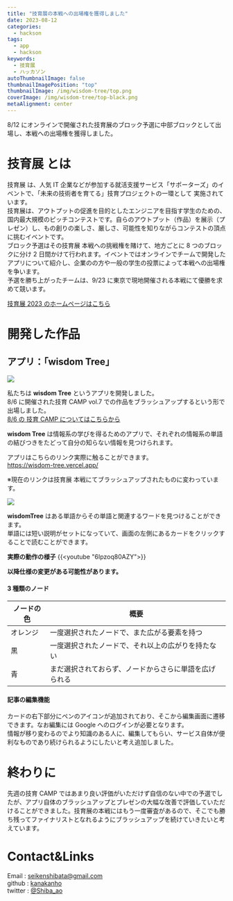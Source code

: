 ```yaml
---
title: "技育展の本戦への出場権を獲得しました"
date: 2023-08-12
categories:
  - hackson
tags:
  - app
  - hackson
keywords:
  - 技育展
  - ハッカソン
autoThumbnailImage: false
thumbnailImagePosition: "top"
thumbnailImage: /img/wisdom-tree/top.png
coverImage: /img/wisdom-tree/top-black.png
metaAlignment: center
---
```


8/12 にオンラインで開催された技育展のブロック予選に中部ブロックとして出場し、本戦への出場権を獲得しました。

<!--more-->

<!-- ![powerpoint](/img/wisdom-tree/app-top.png) -->

<!-- {{< toc >}} -->

# 技育展 とは

技育展 は、人気 IT 企業などが参加する就活支援サービス「サポーターズ」のイベントで、「未来の技術者を育てる」技育プロジェクトの一環として 実施されています。  
技育展は、アウトプットの促進を目的としたエンジニアを目指す学生のための、国内最大規模のピッチコンテストです。自らのアウトプット（作品）を展示（プレゼン）し、もの創りの楽しさ、厳しさ、可能性を知りながらコンテストの頂点に挑むイベントです。  
ブロック予選はその技育展 本戦への挑戦権を賭けて、地方ごとに 8 つのブロックに分け 2 日間かけて行われます。イベントではオンラインでチームで開発したアプリについて紹介し、企業のの方や一般の学生の投票によって本戦への出場権を争います。  
予選を勝ち上がったチームは、9/23 に東京で現地開催される本戦にて優勝を求めて競います。

[技育展 2023 のホームページはこちら](https://talent.supporterz.jp/geekten/2023/)

# 開発した作品

## アプリ：「wisdom Tree」

![](/img/wisdom-tree/top.png)

私たちは **wisdom Tree** というアプリを開発しました。  
8/6 に開催された技育 CAMP vol.7 での作品をブラッシュアップするという形で出場しました。  
[8/6 の 技育 CAMP についてはこちらから](/posts/geekcamp-0806/)

**wisdom Tree** は情報系の学びを得るためのアプリで、それぞれの情報系の単語の結びつきをたどって自分の知らない情報を見つけられます。

アプリはこちらのリンク実際に触ることができます。  
https://wisdom-tree.vercel.app/

※現在のリンクは技育展 本戦にてブラッシュアップされたものに変わっています。

![](/img/wisdom-tree/0812-front.png)

**wisdomTree** はある単語からその単語と関連するワードを見つけることができます。  
単語には短い説明がセットになっていて、画面の左側にあるカードをクリックすることで読むことができます。

**実際の動作の様子**
{{<youtube "6Ipzoq80AZY">}}

**以降仕様の変更がある可能性があります。**

#### 3 種類のノード

| ノードの色 | 概要                                                   |
| ---------- | ------------------------------------------------------ |
| オレンジ   | 一度選択されたノードで、また広がる要素を持つ           |
| 黒         | 一度選択されたノードで、それ以上の広がりを持たない     |
| 青         | まだ選択されておらず、ノードからさらに単語を広げられる |

#### 記事の編集機能

カードの右下部分にペンのアイコンが追加されており、そこから編集画面に遷移できます。なお編集には Google へのログインが必要となります。  
情報が移り変わるのでより知識のある人に、編集してもらい、サービス自体が便利なものであり続けられるようにしたいと考え追加しました。

# 終わりに

先週の技育 CAMP ではあまり良い評価がいただけず自信のない中での予選でしたが、アプリ自体のブラッシュアップとプレゼンの大幅な改善で評価していただけることができました。技育展の本戦にはもう一度審査があるので、そこでも勝ち残ってファイナリストとなれるようにブラッシュアップを続けていきたいと考えています。

# Contact&Links

Email : seikenshibata@gmail.com  
github : [kanakanho](https://github.com/kanakanho)  
twitter : [@Shiba_ao](https://twitter.com/Shiba_ao_)
